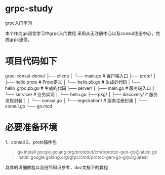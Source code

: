 # grpc-study
grpc入门学习


本个作为go语言学习中grpc入门教程
采用从无注册中心以及consul注册中心，完成grpc通信。

# 项目代码如下
grpc-consul-demo/
├── client/
│   └── main.go          # 客户端入口
├── proto/
│    ├── hello.proto  # Proto定义
│    └── hello.pb.go  # 生成的代码
|    └── hello_grpc.pb.go  # 生成的代码
├── server/
│   ├── main.go          # 服务端入口
│   └── service/        # 业务实现
│       └── hello.go
├── pkg/
│   ├── discovery/       # 服务发现封装
│   │   └── consul.go
│   └── registration/    # 服务注册封装
│       └── consul.go
└── go.mod

# 必要准备环境
1、consul
2、proto插件包
> go install google.golang.org/protobuf/cmd/protoc-gen-go@latest
> go install google.golang.org/grpc/cmd/protoc-gen-go-grpc@latest

具体的详细教程以及细节知识参考，doc文档下的教程
